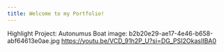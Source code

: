 ```yaml
---
title: Welcome to my Portfolio!
---
```


Highlight Project:
Autonumus Boat
image: b2b20e29-ae17-4e46-b658-abf64613e0ae.jpg
https://youtu.be/VCD_91h2P_U?si=DG_PSI2OkasIIBA0

